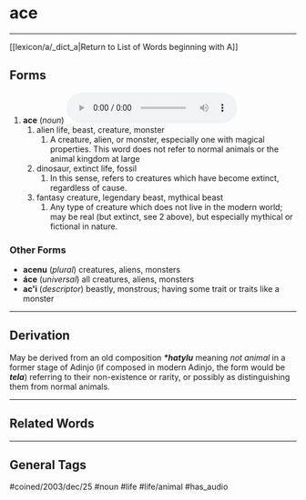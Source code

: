 # ace
---
[[lexicon/a/_dict_a|Return to List of Words beginning with A]]

## Forms
1. **ace** (_noun_) ![listen](../../audio/01-adob/mp3/ace.mp3)
	1. alien life, beast, creature, monster
		1. A creature, alien, or monster, especially one with magical properties. This word does not refer to normal animals or the animal kingdom at large
	2. dinosaur, extinct life, fossil
		1. In this sense, refers to creatures which have become extinct, regardless of cause.
	3. fantasy creature, legendary beast, mythical beast
		1. Any type of creature which does not live in the modern world; may be real (but extinct, see 2 above), but especially mythical or fictional in nature.

### Other Forms

- **acenu** (_plural_) creatures, aliens, monsters
- **áce** (_universal_) all creatures, aliens, monsters
- **ac'i** (_descriptor_) beastly, monstrous; having some trait or traits like a monster

---
## Derivation

May be derived from an old composition **_*hatylu_** meaning _not animal_ in a former stage of Adinjo (if composed in modern Adinjo, the form would be **_tela_**) referring to their non-existence or rarity, or possibly as distinguishing them from normal animals.

---
## Related Words

---
## General Tags

#coined/2003/dec/25 #noun #life #life/animal #has_audio